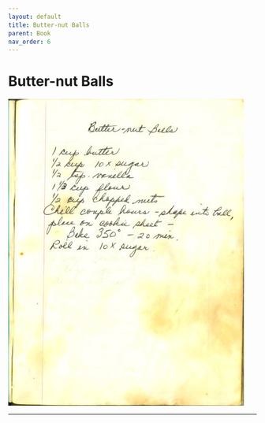 ```yaml
---
layout: default
title: Butter-nut Balls
parent: Book
nav_order: 6
---
```


# Butter-nut Balls
![Butter-nut Balls](/recipe-images/pages/page-06.jpg)

---
